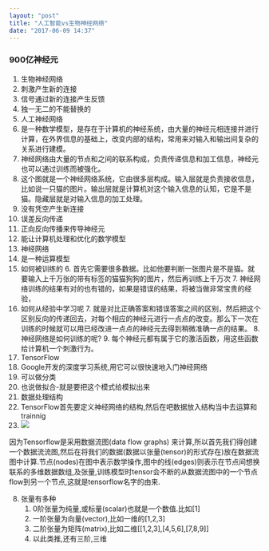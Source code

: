 ```yaml
---
layout: "post"
title: "人工智能vs生物神经网络"
date: "2017-06-09 14:37"
---
```

### 900亿神经元
1. 生物神经网络
  2. 刺激产生新的连接
  3. 信号通过新的连接产生反馈
  4. 独一无二的不能替换的
2. 人工神经网络
  3. 是一种数学模型，是存在于计算机的神经系统，由大量的神经元相连接并进行计算，在外界信息的基础上，改变内部的结构，常用来对输入和输出间复杂的关系进行建模。
  4. 神经网络由大量的节点和之间的联系构成，负责传递信息和加工信息，神经元也可以通过训练而被强化。
  5. 这个图就是一个神经网络系统，它由很多层构成。输入层就是负责接收信息，比如说一只猫的图片。输出层就是计算机对这个输入信息的认知，它是不是猫。隐藏层就是对输入信息的加工处理。
  3. 没有凭空产生新连接
  4. 误差反向传递
  5. 正向反向传播来传导神经元
  6. 能让计算机处理和优化的数学模型
3. 神经网络
  4. 是一种运算模型
  5. 如何被训练的
    6. 首先它需要很多数据。比如他要判断一张图片是不是猫。就要输入上千万张的带有标签的猫猫狗狗的图片，然后再训练上千万次
    7. 神经网络训练的结果有对的也有错的，如果是错误的结果，将被当做非常宝贵的经验，
  6. 如何从经验中学习呢
    7. 就是对比正确答案和错误答案之间的区别，然后把这个区别反向的传递回去，对每个相应的神经元进行一点点的改变。那么下一次在训练的时候就可以用已经改进一点点的神经元去得到稍微准确一点的结果。
    8. 神经网络是如何训练的呢?
      9. 每个神经元都有属于它的激活函数，用这些函数给计算机一个刺激行为。
4. TensorFlow
  5. Google开发的深度学习系统,用它可以很快速地入门神经网络
  6. 可以做分类
  7. 也说做拟合-就是要把这个模式给模拟出来
5. 数据处理结构
6. TensorFlow首先要定义神经网络的结构,然后在吧数据放入结构当中去运算和trainnig
7. ![](..\..\..\�ʼ�\_posts\2017\2017-06-09-21-09-50.png)

因为Tensorflow是采用数据流图(data flow graphs) 来计算,所以首先我们得创建一个数据流流图,然后在将我们的数据(数据以张量(tensor)的形式存在)放在数据流图中计算.节点(nodes)在图中表示数学操作,图中的线(edges)则表示在节点间想换联系的多维数据数组,及张量,训练模型时tensor会不断的从数据流图中的一个节点flow到另一个节点,这就是tensorflow名字的由来.
 
 8. 张量有多种
     1. 0阶张量为纯量,或标量(scalar)也就是一个数值.比如[1]
     2. 一阶张量为向量(vector),比如一维的[1,2,3]
     3. 二阶张量为矩阵(matrix),比如二维[[1,2,3],[4,5,6],[7,8,9]]
     4. 以此类推,还有三阶,三维
